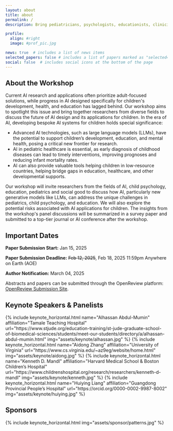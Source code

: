 ```yaml
---
layout: about
title: about
permalink: /
description: Bring pediatricians, psychologists, educationists, clinicians and AI researchers together to think about the future.

profile:
  align: #right
  image: #prof_pic.jpg

news: true  # includes a list of news items
selected_papers: false # includes a list of papers marked as "selected={true}"
social: false  # includes social icons at the bottom of the page
---
```


<!-- {% include visual.html %} -->

## About the Workshop

Current AI research and applications often prioritize adult-focused solutions, while progress in AI designed specifically for children's development, health, and education has lagged behind. Our workshop aims to spotlight this issue and bring together researchers from diverse fields to discuss the future of AI design and its applications for children. In the era of AI, developing bespoke AI systems for children holds special significance: 
- Advanced AI technologies, such as large language models (LLMs), have the potential to support children’s development, education, and mental health, posing a critical new frontier for research. 
- AI in pediatric healthcare is essential, as early diagnosis of childhood diseases can lead to timely interventions, improving prognoses and reducing infant mortality rates. 
- AI can also provide valuable tools helping children in low-resource countries, helping bridge gaps in education, healthcare, and other developmental supports. 

Our workshop will invite researchers from the fields of AI, child psychology, education, pediatrics and social good to discuss how AI, particularly new generative models like LLMs, can address the unique challenges in pediatrics, child psychology, and education. We will also explore the potential risks associated with AI applications for children. The insights from the workshop's panel discussions will be summarized in a survey paper and submitted to a top-tier journal or AI conference after the workshop.   

## Important Dates

**Paper Submission Start:** Jan 15, 2025       

**Paper Submission Deadline:** ~~Feb 12, 2025~~, Feb 18, 2025 11:59pm Anywhere on Earth (AOE)    

**Author Notification:** March 04, 2025   

Abstracts and papers can be submitted through the OpenReview platform: [OpenReview Submission Site](https://openreview.net/group?id=ICLR.cc/2025/Workshop/AI4CHL).


<!-- **❗Call for Reviewers:** We are hiring Program Committee Members (Reviewers) for our Workshop. If your are interested in it, please fill this [Google Form](https://forms.gle/cxvDnAdfa2CCqJW58). -->

## Keynote Speakers & Panelists

<div class="row row-cols-3 projects pt-3 pb-3">
  {% include keynote_horizontal.html name="Alhassan Abdul-Mumin" affiliation="Tamale Teaching Hospital" url="https://www.stjude.org/education-training/st-jude-graduate-school-of-biomedical-sciences/students/meet-our-students/directory/a/alhassan-abdul-mumin.html" img="assets/keynote/alhassan.jpg" %}
  {% include keynote_horizontal.html name="Aidong Zhang" affiliation="University of Virginia" url="https://www.cs.virginia.edu/~az9eg/website/home.html" img="assets/keynote/aidong.jpg" %}
  {% include keynote_horizontal.html name="Kenneth D. Mandl" affiliation="Harvard Medical School & Boston Children’s Hospital" url="https://www.childrenshospital.org/research/researchers/kenneth-d-mandl" img="assets/keynote/kenneth.jpg" %}
  {% include keynote_horizontal.html name="Huiying Liang" affiliation="Guangdong Provincial People’s Hospital" url="https://orcid.org/0000-0002-9987-8002" img="assets/keynote/huiying.jpg" %}
</div>

## Sponsors

<div class="row row-cols-4 projects pt-3 pb-3">
{% include keynote_horizontal.html img="assets/sponsor/patterns.jpg" %}
</div>

<!-- {% if page.news %}
  {% include news.html %}
{% endif %} -->
